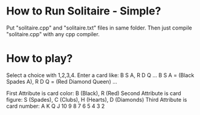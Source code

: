 # How to Run Solitaire - Simple?
Put "solitaire.cpp" and "solitaire.txt" files in same folder.
Then just compile "solitaire.cpp" with any cpp compiler.

# How to play?
Select a choice with 1,2,3,4.
Enter a card like: B S A, R D Q ...
B S A = (Black Spades A), R D Q = (Red Diamond Queen) ...

First Attribute is card color: B (Black), R (Red)
Second Attribute is card figure: S (Spades), C (Clubs), H (Hearts), D (Diamonds)
Third Attribute is card number: A K Q J 10 9 8 7 6 5 4 3 2
